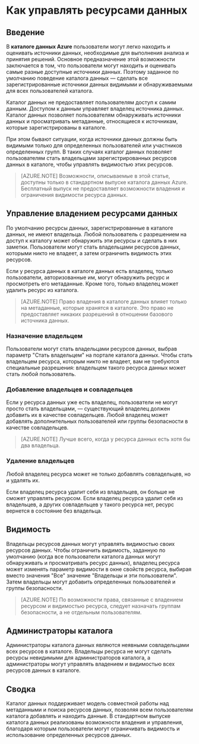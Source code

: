 <properties
   pageTitle="Как управлять ресурсами данных | Microsoft Azure"
   description="В этом практическом руководстве рассказывается, как управлять видимостью и владением ресурсов данных, зарегистрированных в каталоге данных Azure."
   services="data-catalog"
   documentationCenter=""
   authors="steelanddata"
   manager="NA"
   editor=""
   tags=""/>
<tags
   ms.service="data-catalog"
   ms.devlang="NA"
   ms.topic="article"
   ms.tgt_pltfrm="NA"
   ms.workload="data-catalog"
   ms.date="07/12/2016"
   ms.author="maroche"/>


# Как управлять ресурсами данных

## Введение

В **каталоге данных Azure** пользователи могут легко находить и оценивать источники данных, необходимые для выполнения анализа и принятия решений. Основное предназначение этой возможности заключается в том, что пользователи могут находить и оценивать самые разные доступные источники данных. Поэтому заданное по умолчанию поведение каталога данных — сделать все зарегистрированные источники данных видимыми и обнаруживаемыми для всех пользователей каталога.

Каталог данных не предоставляет пользователям доступ к самим данным. Доступом к данным управляет владелец источника данных. Каталог данных позволяет пользователям обнаруживать источники данных и просматривать метаданные, относящиеся к источникам, которые зарегистрированы в каталоге.

При этом бывают ситуации, когда источники данных должны быть видимыми только для определенных пользователей или участников определенных групп. В таких случаях каталог данных позволяет пользователям стать владельцами зарегистрированных ресурсов данных в каталоге, чтобы управлять видимостью этих ресурсов.

> [AZURE.NOTE] Возможности, описываемые в этой статье, доступны только в стандартном выпуске каталога данных Azure. Бесплатный выпуск не предоставляет возможности владения и ограничения видимости ресурса данных.

## Управление владением ресурсами данных
По умолчанию ресурсы данных, зарегистрированные в каталоге данных, не имеют владельца. Любой пользователь с разрешением на доступ к каталогу может обнаружить эти ресурсы и сделать в них заметки. Пользователи могут стать владельцами ресурсов данных, которыми никто не владеет, а затем ограничить видимость этих ресурсов.

Если у ресурса данных в каталоге данных есть владелец, только пользователи, авторизованные им, могут обнаружить ресурс и просмотреть его метаданные. Кроме того, только владелец может удалить ресурс из каталога.

> [AZURE.NOTE] Право владения в каталоге данных влияет только на метаданные, которые хранятся в каталоге. Это право не предоставляет никаких разрешений в отношении базового источника данных.

### Назначение владельцем
Пользователи могут стать владельцами ресурсов данных, выбрав параметр "Стать владельцем" на портале каталога данных. Чтобы стать владельцем ресурса, которым никто не владеет, вам не требуются специальные разрешения: владельцем такого ресурса данных может стать любой пользователь.

### Добавление владельцев и совладельцев
Если у ресурса данных уже есть владелец, пользователи не могут просто стать владельцами, — существующий владелец должен добавить их в качестве совладельцев. Любой владелец может добавлять дополнительных пользователей или группы безопасности в качестве совладельцев.

> [AZURE.NOTE] Лучше всего, когда у ресурса данных есть хотя бы два владельца.

### Удаление владельцев
Любой владелец ресурса может не только добавлять совладельцев, но и удалять их.

Если владелец ресурса удалит себя из владельцев, он больше не сможет управлять ресурсом. Если владелец ресурса удалит себя из владельцев, а других совладельцев у такого ресурса нет, ресурс вернется в состояние без владельца.

## Видимость
Владельцы ресурсов данных могут управлять видимостью своих ресурсов данных. Чтобы ограничить видимость, заданную по умолчанию (когда все пользователи каталога данных могут обнаруживать и просматривать ресурс данных), владелец ресурса может изменять параметр видимости в окне свойств ресурса, выбирая вместо значения "Все" значение "Владельцы и эти пользователи". Затем владельцы могут добавить определенных пользователей и группы безопасности.

> [AZURE.NOTE] По возможности права, связанные с владением ресурсом и видимостью ресурса, следует назначать группам безопасности, а не отдельным пользователям.

## Администраторы каталога
Администраторы каталога данных являются неявными совладельцами всех ресурсов в каталоге. Владельцы ресурса не могут сделать ресурсы невидимыми для администраторов каталога, а администраторы могут управлять владением и видимостью всех ресурсов данных в каталоге.

## Сводка
Каталог данных поддерживает модель совместной работы над метаданными и поиска ресурсов данных, позволяя всем пользователям каталога добавлять и находить данные. В стандартном выпуске каталога данных реализованы возможности владения и управления, благодаря которым пользователи могут ограничивать видимость и использование определенных ресурсов данных.

<!---HONumber=AcomDC_0713_2016-->